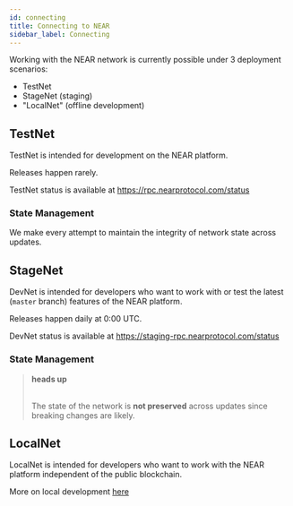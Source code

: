 ```yaml
---
id: connecting
title: Connecting to NEAR
sidebar_label: Connecting
---
```


Working with the NEAR network is currently possible under 3 deployment scenarios:

- TestNet
- StageNet (staging)
- "LocalNet" (offline development)

## TestNet

TestNet is intended for development on the NEAR platform.

Releases happen rarely.

TestNet status is available at https://rpc.nearprotocol.com/status

### State Management

We make every attempt to maintain the integrity of network state across updates.

## StageNet

DevNet is intended for developers who want to work with or test the latest (`master` branch) features of the NEAR platform.

Releases happen daily at 0:00 UTC.

DevNet status is available at https://staging-rpc.nearprotocol.com/status

### State Management

<blockquote class="warning">
<strong>heads up</strong><br><br>

The state of the network is **not preserved** across updates since breaking changes are likely.

</blockquote>

## LocalNet

LocalNet is intended for developers who want to work with the NEAR platform independent of the public blockchain.

More on local development [here](/docs/local-setup/local-dev-testnet)

